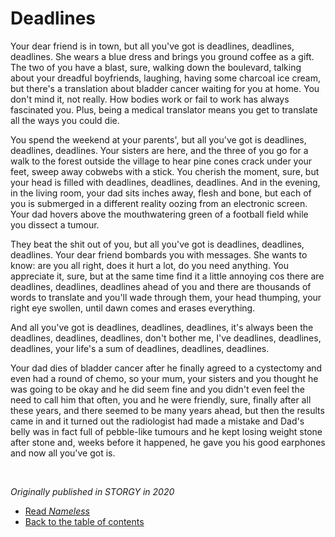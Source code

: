 # Deadlines

Your dear friend is in town, but all you've got is deadlines, deadlines, deadlines. She wears a blue dress and brings you ground coffee as a gift. The two of you have a blast, sure, walking down the boulevard, talking about your dreadful boyfriends, laughing, having some charcoal ice cream, but there's a translation about bladder cancer waiting for you at home. You don't mind it, not really. How bodies work or fail to work has always fascinated you. Plus, being a medical translator means you get to translate all the ways you could die.

You spend the weekend at your parents', but all you've got is deadlines, deadlines, deadlines. Your sisters are here, and the three of you go for a walk to the forest outside the village to hear pine cones crack under your feet, sweep away cobwebs with a stick. You cherish the moment, sure, but your head is filled with deadlines, deadlines, deadlines. And in the evening, in the living room, your dad sits inches away, flesh and bone, but each of you is submerged in a different reality oozing from an electronic screen. Your dad hovers above the mouthwatering green of a football field while you dissect a tumour.

They beat the shit out of you, but all you've got is deadlines, deadlines, deadlines. Your dear friend bombards you with messages. She wants to know: are you all right, does it hurt a lot, do you need anything. You appreciate it, sure, but at the same time find it a little annoying cos there are deadlines, deadlines, deadlines ahead of you and there are thousands of words to translate and you'll wade through them, your head thumping, your right eye swollen, until dawn comes and erases everything.

And all you've got is deadlines, deadlines, deadlines, it's always been the deadlines, deadlines, deadlines, don't bother me, I've deadlines, deadlines, deadlines, your life's a sum of deadlines, deadlines, deadlines.

Your dad dies of bladder cancer after he finally agreed to a cystectomy and even had a round of chemo, so your mum, your sisters and you thought he was going to be okay and he did seem fine and you didn't even feel the need to call him that often, you and he were friendly, sure, finally after all these years, and there seemed to be many years ahead, but then the results came in and it turned out the radiologist had made a mistake and Dad's belly was in fact full of pebble-like tumours and he kept losing weight stone after stone and, weeks before it happened, he gave you his good earphones and now all you've got is.

<br/>

*Originally published in STORGY in 2020*
- [Read *Nameless*](nameless.md)
- [Back to the table of contents](README.md)